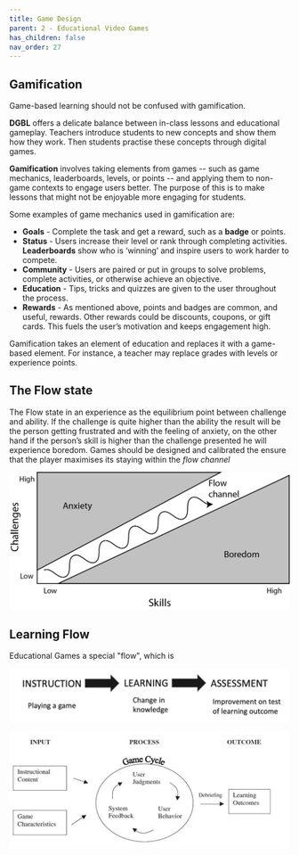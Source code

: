 ```yaml
---
title: Game Design
parent: 2 - Educational Video Games
has_children: false
nav_order: 27
---
```


## Gamification

Game-based learning should not be confused with gamification.

**DGBL** offers a delicate balance between in-class lessons and educational gameplay. Teachers introduce students to new concepts and show them how they work. Then students practise these concepts through digital games.

**Gamification** involves taking elements from games -- such as game mechanics, leaderboards, levels, or points --  and applying them to non-game contexts to engage users better. The purpose of this is to make lessons that might not be enjoyable more engaging for students.

Some examples of game mechanics used in gamification are:
- **Goals** - Complete the task and get a reward, such as a **badge** or points.
- **Status** - Users increase their level or rank through completing activities. **Leaderboards** show who is ‘winning’ and inspire users to work harder to compete.
- **Community** - Users are paired or put in groups to solve problems, complete activities, or otherwise achieve an objective.
- **Education** - Tips, tricks and quizzes are given to the user throughout the process.
- **Rewards** - As mentioned above, points and badges are common, and useful, rewards. Other rewards could be discounts, coupons, or gift cards. This fuels the user’s motivation and keeps engagement high.

Gamification takes an element of education and replaces it with a game-based element. For instance, a teacher may replace grades with levels or experience points.

## The Flow state
The Flow state in an experience as the equilibrium point between challenge and ability. If the challenge is quite higher than the ability the result will be the person getting frustrated and with the feeling of anxiety, on the other hand if the person’s skill is higher than the challenge presented he will experience boredom.
Games should be designed and calibrated the ensure that the player maximises its staying within the *flow channel*

![](../img/flow-1.png)

## Learning Flow
Educational Games a special "flow", which is

![](../img/cognitive_approach.png)


![](../img/GBLModel.webp)

